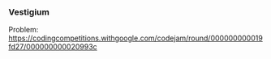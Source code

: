 ### Vestigium

Problem:  
https://codingcompetitions.withgoogle.com/codejam/round/000000000019fd27/000000000020993c
